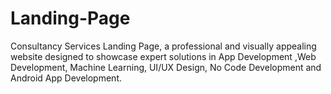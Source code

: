 # Landing-Page
Consultancy Services Landing Page, a professional and visually appealing website designed to showcase expert solutions in App Development ,Web Development, Machine Learning,  UI/UX Design, No Code Development and Android App Development. 
